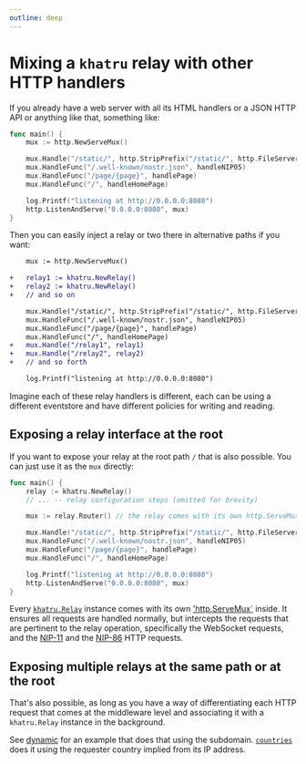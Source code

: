 ```yaml
---
outline: deep
---
```


# Mixing a `khatru` relay with other HTTP handlers

If you already have a web server with all its HTML handlers or a JSON HTTP API or anything like that, something like:

```go
func main() {
	mux := http.NewServeMux()

	mux.Handle("/static/", http.StripPrefix("/static/", http.FileServer(http.Dir("./static"))))
	mux.HandleFunc("/.well-known/nostr.json", handleNIP05)
	mux.HandleFunc("/page/{page}", handlePage)
	mux.HandleFunc("/", handleHomePage)

	log.Printf("listening at http://0.0.0.0:8080")
	http.ListenAndServe("0.0.0.0:8080", mux)
}
```

Then you can easily inject a relay or two there in alternative paths if you want:

```diff
 	mux := http.NewServeMux()

+	relay1 := khatru.NewRelay()
+	relay2 := khatru.NewRelay()
+	// and so on

 	mux.Handle("/static/", http.StripPrefix("/static/", http.FileServer(http.Dir("./static"))))
 	mux.HandleFunc("/.well-known/nostr.json", handleNIP05)
 	mux.HandleFunc("/page/{page}", handlePage)
 	mux.HandleFunc("/", handleHomePage)
+	mux.Handle("/relay1", relay1)
+	mux.Handle("/relay2", relay2)
+	// and so forth

 	log.Printf("listening at http://0.0.0.0:8080")
```

Imagine each of these relay handlers is different, each can be using a different eventstore and have different policies for writing and reading.

## Exposing a relay interface at the root

If you want to expose your relay at the root path `/` that is also possible. You can just use it as the `mux` directly:

```go
func main() {
	relay := khatru.NewRelay()
	// ... -- relay configuration steps (omitted for brevity)

	mux := relay.Router() // the relay comes with its own http.ServeMux inside

	mux.Handle("/static/", http.StripPrefix("/static/", http.FileServer(http.Dir("./static"))))
	mux.HandleFunc("/.well-known/nostr.json", handleNIP05)
	mux.HandleFunc("/page/{page}", handlePage)
	mux.HandleFunc("/", handleHomePage)

	log.Printf("listening at http://0.0.0.0:8080")
	http.ListenAndServe("0.0.0.0:8080", mux)
}
```

Every [`khatru.Relay`](https://pkg.go.dev/github.com/tealeaf-dot-dev/khatru#Relay) instance comes with its own ['http.ServeMux`](https://pkg.go.dev/net/http#ServeMux) inside. It ensures all requests are handled normally, but intercepts the requests that are pertinent to the relay operation, specifically the WebSocket requests, and the [NIP-11](https://nips.nostr.com/11) and the [NIP-86](https://nips.nostr.com/86) HTTP requests.

## Exposing multiple relays at the same path or at the root

That's also possible, as long as you have a way of differentiating each HTTP request that comes at the middleware level and associating it with a `khatru.Relay` instance in the background.

See [dynamic](dynamic) for an example that does that using the subdomain. [`countries`](https://git.fiatjaf.com/countries) does it using the requester country implied from its IP address.

